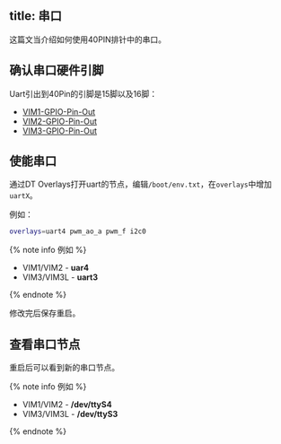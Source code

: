 title: 串口
---

这篇文当介绍如何使用40PIN排针中的串口。

## 确认串口硬件引脚

Uart引出到40Pin的引脚是15脚以及16脚：

* [VIM1-GPIO-Pin-Out](/linux/vim1/index.html#GPIO-Pin-Out)
* [VIM2-GPIO-Pin-Out](/linux/vim2/#GPIO-Pinout)
* [VIM3-GPIO-Pin-Out](/linux/vim3/#GPIO-Pinout)


## 使能串口

通过DT Overlays打开uart的节点，编辑`/boot/env.txt`，在`overlays`中增加`uartX`。


例如：

```bash
overlays=uart4 pwm_ao_a pwm_f i2c0
```

{% note info 例如 %}

* VIM1/VIM2 - **uar4**
* VIM3/VIM3L - **uart3**

{% endnote %}

修改完后保存重启。

## 查看串口节点

重启后可以看到新的串口节点。

{% note info 例如 %}

* VIM1/VIM2 - **/dev/ttyS4**
* VIM3/VIM3L - **/dev/ttyS3**

{% endnote %}
